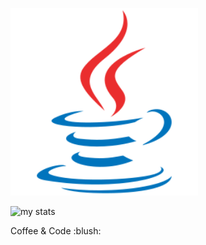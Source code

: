 <div>
  <p align="left">   
    <a href="https://www.java.com" target="_blank" rel="noreferrer"> 
      <img src="https://raw.githubusercontent.com/devicons/devicon/master/icons/java/java-original.svg" alt="java" width="300" height="300"/>
    </a> 
  </p>
  <img class="github-stats" alt="my stats" src="https://github-readme-stats.vercel.app/api/top-langs/?username=hhjfdkl&langs_count=20&layout=compact"/>  
</div>
<div>
  <p></p>
  <p>Coffee & Code :blush:</p>
</div>

